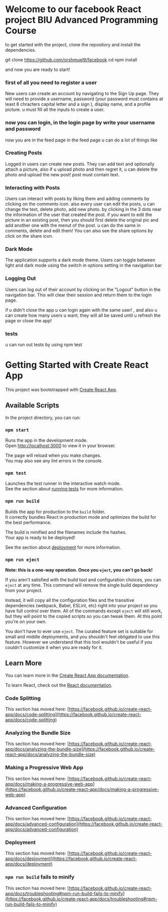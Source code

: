 
# Welcome to our facebook React project BIU Advanced Programming Course

to get started with the project, clone the repository and install the dependencies.

git clone https://github.com/orshmuel9/facebook
cd <repository-name>
npm install

and now you are ready to start!

### first of all you need to register a user

New users can create an account by navigating to the Sign Up page. They will need to provide a username, password (your password must contains at least 8 chracters capital letter and a sign ), display name, and a profile picture. u must fill all the inputs to create a user.

### now you can login, in the login page by write your username and password

now you are in the feed page
in the feed page u can do a lot of things like

### Creating Posts
Logged in users can create new posts. They can add text and optionally attach a picture, also if u upload photo
and then regret it, u can delete the photo and upload the new post! post must contain text.

### Interacting with Posts
Users can interact with posts by liking them and adding comments by clicking on the comments icon.
also every user can edit the posts, u can change the text, delete photo, add new photo. by clicking in the 3 dots
near the information of the user that created the post.
if you want to edit the picture in an existing post, then you should first delete the original pic and add another
one with the menut of the post.
u can do the same in comments, delete and edit them!
You can also see the share options by click on the share icon. 

### Dark Mode
The application supports a dark mode theme. Users can toggle between light and dark mode using the switch in options setting in  the navigation bar

### Logging Out

Users can log out of their account by clicking on the "Logout" button in the navigation bar. This will clear their session and return them to the login page.

if u didn't close the app u can login again with the same user! , and also u can create how many users u want,
they will all be saved until u refresh the page or close the app!

### tests
u can run out tests by using npm test


# Getting Started with Create React App

This project was bootstrapped with [Create React App](https://github.com/facebook/create-react-app).

## Available Scripts

In the project directory, you can run:

### `npm start`

Runs the app in the development mode.\
Open [http://localhost:3000](http://localhost:3000) to view it in your browser.

The page will reload when you make changes.\
You may also see any lint errors in the console.

### `npm test`

Launches the test runner in the interactive watch mode.\
See the section about [running tests](https://facebook.github.io/create-react-app/docs/running-tests) for more information.

### `npm run build`

Builds the app for production to the `build` folder.\
It correctly bundles React in production mode and optimizes the build for the best performance.

The build is minified and the filenames include the hashes.\
Your app is ready to be deployed!

See the section about [deployment](https://facebook.github.io/create-react-app/docs/deployment) for more information.

### `npm run eject`

**Note: this is a one-way operation. Once you `eject`, you can't go back!**

If you aren't satisfied with the build tool and configuration choices, you can `eject` at any time. This command will remove the single build dependency from your project.

Instead, it will copy all the configuration files and the transitive dependencies (webpack, Babel, ESLint, etc) right into your project so you have full control over them. All of the commands except `eject` will still work, but they will point to the copied scripts so you can tweak them. At this point you're on your own.

You don't have to ever use `eject`. The curated feature set is suitable for small and middle deployments, and you shouldn't feel obligated to use this feature. However we understand that this tool wouldn't be useful if you couldn't customize it when you are ready for it.

## Learn More

You can learn more in the [Create React App documentation](https://facebook.github.io/create-react-app/docs/getting-started).

To learn React, check out the [React documentation](https://reactjs.org/).

### Code Splitting

This section has moved here: [https://facebook.github.io/create-react-app/docs/code-splitting](https://facebook.github.io/create-react-app/docs/code-splitting)

### Analyzing the Bundle Size

This section has moved here: [https://facebook.github.io/create-react-app/docs/analyzing-the-bundle-size](https://facebook.github.io/create-react-app/docs/analyzing-the-bundle-size)

### Making a Progressive Web App

This section has moved here: [https://facebook.github.io/create-react-app/docs/making-a-progressive-web-app](https://facebook.github.io/create-react-app/docs/making-a-progressive-web-app)

### Advanced Configuration

This section has moved here: [https://facebook.github.io/create-react-app/docs/advanced-configuration](https://facebook.github.io/create-react-app/docs/advanced-configuration)

### Deployment

This section has moved here: [https://facebook.github.io/create-react-app/docs/deployment](https://facebook.github.io/create-react-app/docs/deployment)

### `npm run build` fails to minify

This section has moved here: [https://facebook.github.io/create-react-app/docs/troubleshooting#npm-run-build-fails-to-minify](https://facebook.github.io/create-react-app/docs/troubleshooting#npm-run-build-fails-to-minify)
